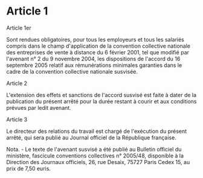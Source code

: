# Article 1

Article 1er

Sont rendues obligatoires, pour tous les employeurs et tous les salariés compris dans le champ d'application de la convention collective nationale des entreprises de vente à distance du 6 février 2001, tel que modifié par l'avenant n° 2 du 9 novembre 2004, les dispositions de l'accord du 16 septembre 2005 relatif aux rémunérations minimales garanties dans le cadre de la convention collective nationale susvisée.

Article 2

L'extension des effets et sanctions de l'accord susvisé est faite à dater de la publication du présent arrêté pour la durée restant à courir et aux conditions prévues par ledit avenant.

Article 3

Le directeur des relations du travail est chargé de l'exécution du présent arrêté, qui sera publié au Journal officiel de la République française.

Nota. - Le texte de l'avenant susvisé a été publié au Bulletin officiel du ministère, fascicule conventions collectives n° 2005/48, disponible à la Direction des Journaux officiels, 26, rue Desaix, 75727 Paris Cedex 15, au prix de 7,50 euris.

